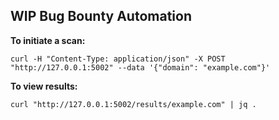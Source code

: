 ## WIP Bug Bounty Automation

**To initiate a scan:**

`curl -H "Content-Type: application/json" -X POST "http://127.0.0.1:5002" --data '{"domain": "example.com"}'`

**To view results:**

`curl "http://127.0.0.1:5002/results/example.com" | jq .`
